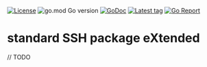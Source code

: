 [![License](https://img.shields.io/badge/license-MIT-blue)](https://choosealicense.com/licenses/mit/)
![go.mod Go version](https://img.shields.io/github/go-mod/go-version/krostar/sshx?label=go)
[![GoDoc](https://img.shields.io/badge/godoc-reference-blue.svg)](https://pkg.go.dev/github.com/krostar/sshx)
[![Latest tag](https://img.shields.io/github/v/tag/krostar/sshx)](https://github.com/krostar/sshx/tags)
[![Go Report](https://goreportcard.com/badge/github.com/krostar/sshx)](https://goreportcard.com/report/github.com/krostar/sshx)

# standard SSH package eXtended

// TODO